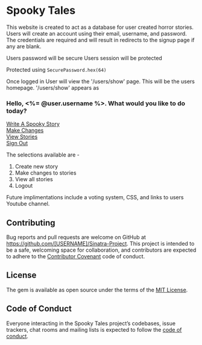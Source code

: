 # Spooky Tales

This website is created to act as a database for user created horror stories.
Users will create an account using their email, username, and password.  The credentials are required and will result in redirects to the signup page if any are blank.  

Users password will be secure
Users session will be protected

Protected using `SecurePassword.hex(64)`

Once logged in User will view the '/users/show' page.  This will be the users homepage.  '/users/show' appears as 

<h3>Hello,  <%= @user.username %>. What would you like to do today? </h3>
    <a href="/stories/new">Write A Spooky Story</a></br>
    <a href="/stories/edit_story">Make Changes</a></br>
    <a href="/stories/public_stories">View Stories</a></br>
    <a href="/logout">Sign Out</a>
<br>

The selections available are -
1. Create new story
2. Make changes to stories
3. View all stories
4. Logout

Future implimentations include a voting system, CSS, and links to users Youtube channel. 


## Contributing

Bug reports and pull requests are welcome on GitHub at https://github.com/[USERNAME]/Sinatra-Project. This project is intended to be a safe, welcoming space for collaboration, and contributors are expected to adhere to the [Contributor Covenant](http://contributor-covenant.org) code of conduct.

## License

The gem is available as open source under the terms of the [MIT License](https://opensource.org/licenses/MIT).

## Code of Conduct

Everyone interacting in the Spooky Tales project’s codebases, issue trackers, chat rooms and mailing lists is expected to follow the [code of conduct](https://github.com/[USERNAME]/Sinatra-Project/master/CODE_OF_CONDUCT.md).
